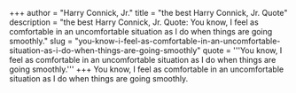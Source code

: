 +++
author = "Harry Connick, Jr."
title = "the best Harry Connick, Jr. Quote"
description = "the best Harry Connick, Jr. Quote: You know, I feel as comfortable in an uncomfortable situation as I do when things are going smoothly."
slug = "you-know-i-feel-as-comfortable-in-an-uncomfortable-situation-as-i-do-when-things-are-going-smoothly"
quote = '''You know, I feel as comfortable in an uncomfortable situation as I do when things are going smoothly.'''
+++
You know, I feel as comfortable in an uncomfortable situation as I do when things are going smoothly.
